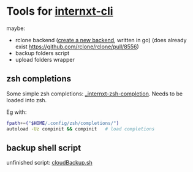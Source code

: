 # Tools for [internxt-cli](https://github.com/internxt/cli)


maybe:
- rclone backend ([create a new backend](https://github.com/rclone/rclone/blob/master/CONTRIBUTING.md#writing-a-new-backend), written in go) (does already  exist https://github.com/rclone/rclone/pull/8556)
- backup folders script
- upload folders wrapper

## zsh completions
Some simple zsh completions: [\_internxt-zsh-completion](./_internxt-zsh-completion). Needs to be loaded into zsh.

Eg with:
```sh
fpath+=("$HOME/.config/zsh/completions/")
autoload -Uz compinit && compinit   # load completions
```

## backup shell script
unfinished script: [cloudBackup.sh](./cloudBackup.sh)
